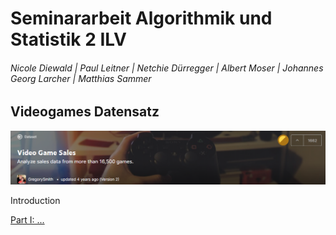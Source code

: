
# Seminararbeit Algorithmik und Statistik 2 ILV
###### Nicole Diewald | Paul Leitner | Netchie Dürregger | Albert Moser | Johannes Georg Larcher | Matthias Sammer
## Videogames Datensatz
![header](header.png)


Introduction


[Part I: ...](DatavsDecision_ONot_GLMs_embedded.html)
